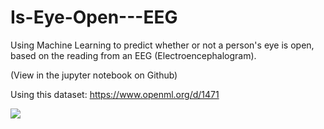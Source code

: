 # Is-Eye-Open---EEG

Using Machine Learning to predict whether or not a person's eye is open, based on the reading from an EEG (Electroencephalogram).

(View in the jupyter notebook on Github)

Using this dataset: https://www.openml.org/d/1471

![](https://images.ecosia.org/MTP_TDgG4kFIyG6Mk6hXWJzoBYQ=/0x390/smart/http%3A%2F%2Fwww.mayoclinic.org%2F-%2Fmedia%2Fkcms%2Fgbs%2Fpatient-consumer%2Fimages%2F2013%2F08%2F26%2F10%2F03%2Fmy00296_im03978_bn7_eeg_resultsthu_jpg.jpg)
